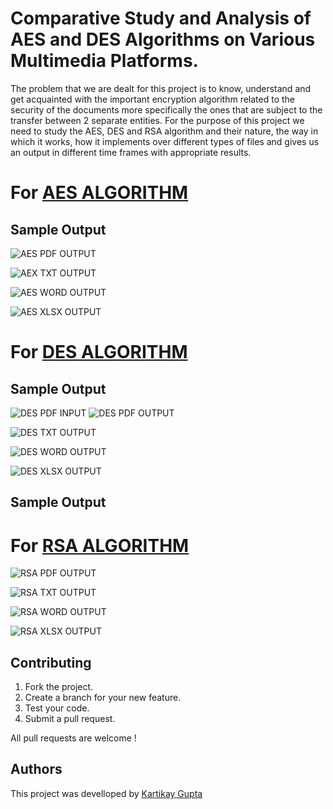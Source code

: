 # Comparative Study and Analysis of AES and DES Algorithms on Various Multimedia Platforms.
The problem that we are dealt for this project is to know, understand and get acquainted with the important encryption algorithm related to the security of the documents more specifically the ones that are subject to the transfer between 2 separate entities. For the purpose of this project we need to study the AES, DES and RSA algorithm and their nature, the way in which it works, how it implements over different types of files and gives us an output in different time frames with appropriate results.
# For [AES ALGORITHM](https://github.com/Kartikay77/Analysis-of-AES-DES-and-RSA-Algorithms-on-Various-Multimedia-Platforms/blob/main/cryptogAES.java)

## Sample Output
![AES PDF OUTPUT](https://github.com/Kartikay77/Resume/blob/main/Analysis%20of%20AES%20%2CDES%20and%20RSA%20Algorithms%20on%20Various%20Multimedia%20Platforms/media/AES%20PDF%20CODE%20AND%20OUTPUT.JPG?raw=true)

![AEX TXT OUTPUT](https://github.com/Kartikay77/Resume/blob/main/Analysis%20of%20AES%20%2CDES%20and%20RSA%20Algorithms%20on%20Various%20Multimedia%20Platforms/media/AES%20TXT%20CODE%20AND%20OUTPUT.JPG?raw=true)

![AES WORD OUTPUT](https://github.com/Kartikay77/Resume/blob/main/Analysis%20of%20AES%20%2CDES%20and%20RSA%20Algorithms%20on%20Various%20Multimedia%20Platforms/media/AES%20WORD%20OUTPUT.JPG?raw=true)

![AES XLSX OUTPUT](https://github.com/Kartikay77/Resume/blob/main/Analysis%20of%20AES%20%2CDES%20and%20RSA%20Algorithms%20on%20Various%20Multimedia%20Platforms/media/AES%20XLSX%20OUTPUT.JPG?raw=true)


# For [DES ALGORITHM](https://github.com/Kartikay77/Analysis-of-AES-DES-and-RSA-Algorithms-on-Various-Multimedia-Platforms/blob/main/cryptogDES.java)

## Sample Output
![DES PDF INPUT](https://github.com/Kartikay77/Resume/blob/main/Analysis%20of%20AES%20%2CDES%20and%20RSA%20Algorithms%20on%20Various%20Multimedia%20Platforms/media/DES%20PDF%20CODE.JPG?raw=true)
![DES PDF OUTPUT](https://github.com/Kartikay77/Resume/blob/main/Analysis%20of%20AES%20%2CDES%20and%20RSA%20Algorithms%20on%20Various%20Multimedia%20Platforms/media/DES%20PDF%20OUTPUT.JPG?raw=true)

![DES TXT OUTPUT](https://github.com/Kartikay77/Resume/blob/main/Analysis%20of%20AES%20%2CDES%20and%20RSA%20Algorithms%20on%20Various%20Multimedia%20Platforms/media/DES%20TXT%20OUTPUT.JPG?raw=true)

![DES WORD OUTPUT](https://github.com/Kartikay77/Resume/blob/main/Analysis%20of%20AES%20%2CDES%20and%20RSA%20Algorithms%20on%20Various%20Multimedia%20Platforms/media/DES%20WORD%20OUTPUT.JPG?raw=true)

![DES XLSX OUTPUT](https://github.com/Kartikay77/Resume/blob/main/Analysis%20of%20AES%20%2CDES%20and%20RSA%20Algorithms%20on%20Various%20Multimedia%20Platforms/media/DES%20XLSX%20CODE%20AND%20OUTPUT.JPG?raw=true)


## Sample Output
# For [RSA ALGORITHM](https://github.com/Kartikay77/Analysis-of-AES-DES-and-RSA-Algorithms-on-Various-Multimedia-Platforms/blob/main/cryptogRSA.java)

![RSA PDF OUTPUT](https://github.com/Kartikay77/Resume/blob/main/Analysis%20of%20AES%20%2CDES%20and%20RSA%20Algorithms%20on%20Various%20Multimedia%20Platforms/media/RSA%20PDF%20CODE%20AND%20OUTPUT.JPG?raw=true)

![RSA TXT OUTPUT](https://github.com/Kartikay77/Resume/blob/main/Analysis%20of%20AES%20%2CDES%20and%20RSA%20Algorithms%20on%20Various%20Multimedia%20Platforms/media/RSA%20TXT%20CODE%20AND%20OUTPUT.JPG?raw=true)

![RSA WORD OUTPUT](https://github.com/Kartikay77/Resume/blob/main/Analysis%20of%20AES%20%2CDES%20and%20RSA%20Algorithms%20on%20Various%20Multimedia%20Platforms/media/RSA%20WORD%20OUTPUT.JPG?raw=true)

![RSA XLSX OUTPUT](https://github.com/Kartikay77/Resume/blob/main/Analysis%20of%20AES%20%2CDES%20and%20RSA%20Algorithms%20on%20Various%20Multimedia%20Platforms/media/RSA%20XLSX%20CODE%20AND%20OUTPUT.JPG?raw=true)

## Contributing
1. Fork the project.
2. Create a branch for your new feature.
3. Test your code.
5. Submit a pull request.

All pull requests are welcome !

## Authors
This project was develloped by [Kartikay Gupta](https://github.com/Kartikay77)



